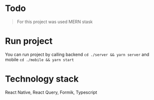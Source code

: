 # Todo

> For this project was used MERN stask

# Run project

You can run project by calling backend `cd ./server && yarn server` and mobile `cd ./mobile && yarn start`

# Technology stack

React Native, React Query, Formik, Typescript
